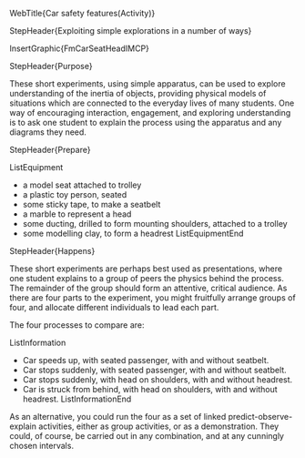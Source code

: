 WebTitle{Car safety features(Activity)}

StepHeader{Exploiting simple explorations in a number of ways}

InsertGraphic{FmCarSeatHeadIMCP}

StepHeader{Purpose}

These short experiments, using simple apparatus, can be used to explore understanding of the inertia of objects, providing physical models of situations which are connected to the everyday lives of many students. One way of encouraging interaction, engagement, and exploring understanding is to  ask one student to explain the process using the apparatus and any diagrams they need.

StepHeader{Prepare}

ListEquipment
- a model seat attached to trolley
- a plastic toy person, seated
- some sticky tape, to make a seatbelt
- a marble to represent a head
- some ducting, drilled to form mounting shoulders, attached to a trolley
- some modelling clay, to form a headrest
ListEquipmentEnd

StepHeader{Happens}

These short experiments are perhaps best used as presentations, where one student explains to a group of peers the physics behind the process. The remainder of the group should form an attentive, critical audience. As there are four parts to the experiment, you might fruitfully arrange groups of four, and allocate different individuals to lead each part.

The four processes to compare are:

ListInformation
- Car speeds up, with seated passenger, with and without seatbelt.
- Car stops suddenly, with seated passenger, with and without seatbelt.
- Car stops suddenly, with head on shoulders, with and without headrest.
- Car is struck from behind, with head on shoulders, with and without headrest.
ListInformationEnd

As an alternative, you could run the four as a set of linked predict-observe-explain activities, either as group activities, or as a demonstration. They could, of course, be carried out in any combination, and at any cunningly chosen intervals.

